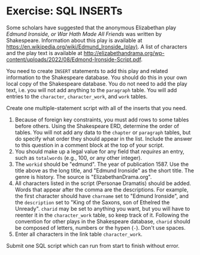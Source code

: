 # Exercise: SQL INSERTs

Some scholars have suggested that the anonymous Elizabethan play *Edmund Ironside, or War Hath Made All Friends* was written by Shakespeare. Information about this play is available at <https://en.wikipedia.org/wiki/Edmund_Ironside_(play)>. A list of characters and the play text is available at <http://elizabethandrama.org/wp-content/uploads/2022/08/Edmond-Ironside-Script.pdf>.

You need to create `INSERT` statements to add this play and related information to the Shakespeare database. You should do this in your own local copy of the Shakespeare database. You do not need to add the play text, i.e. you will not add anything to the `paragraph` table. You will add entries to the `character`, `character_work`, and `work` tables.

Create one multiple-statement script with all of the inserts that you need.

1. Because of foreign key constraints, you must add rows to some tables before others. Using the Shakespeare ERD, determine the order of tables. You will not add any data to the `chapter` or `paragraph` tables, but do specify what order they should appear in the list. Include the answer to this question in a comment block at the top of your script.
2. You should make up a legal value for any field that *requires* an entry, such as `totalwords` (e.g., 100, or any other integer).
3. The `workid` should be "edmund". The year of publication 1587. Use the title above as the long title, and "Edmund Ironside" as the short title. The genre is history. The source is "ElizabethanDrama.org".
4. All characters listed in the script (Personae Dramatis) should be added. Words that appear after the comma are the descriptions. For example, the first character should have `charname` set to "Edmund Ironside", and the `description` set to "King of the Saxons, son of Ethelred the Unready". `charid` may be set to anything you want, but you will have to reenter it in the `character_work` table, so keep track of it. Following the convention for other plays in the Shakespeare database, `charid` should be composed of letters, numbers or the hypen (`-`). Don't use spaces.
5. Enter all characters in the link table `character_work`.

Submit one SQL script which can run from start to finish without error.

